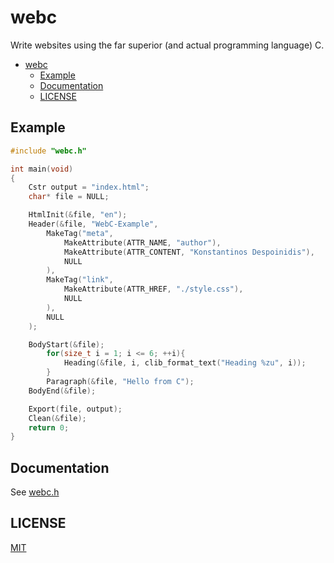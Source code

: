# webc

Write websites using the far superior (and actual programming language) C. 

<!--toc:start-->
- [webc](#webc)
  - [Example](#example)
  - [Documentation](#documentation)
  - [LICENSE](#license)
<!--toc:end-->

## Example

```c
#include "webc.h"

int main(void)
{
    Cstr output = "index.html";
    char* file = NULL;

    HtmlInit(&file, "en");
    Header(&file, "WebC-Example",
        MakeTag("meta",
            MakeAttribute(ATTR_NAME, "author"),
            MakeAttribute(ATTR_CONTENT, "Konstantinos Despoinidis"),
            NULL
        ),
        MakeTag("link",
            MakeAttribute(ATTR_HREF, "./style.css"),
            NULL
        ),
        NULL
    );

    BodyStart(&file);
        for(size_t i = 1; i <= 6; ++i){
            Heading(&file, i, clib_format_text("Heading %zu", i));
        }
        Paragraph(&file, "Hello from C");
    BodyEnd(&file);

    Export(file, output);
    Clean(&file);
    return 0;
}
```

## Documentation

See [webc.h](./include/webc.h)

## LICENSE

[MIT](./LICENSE)
